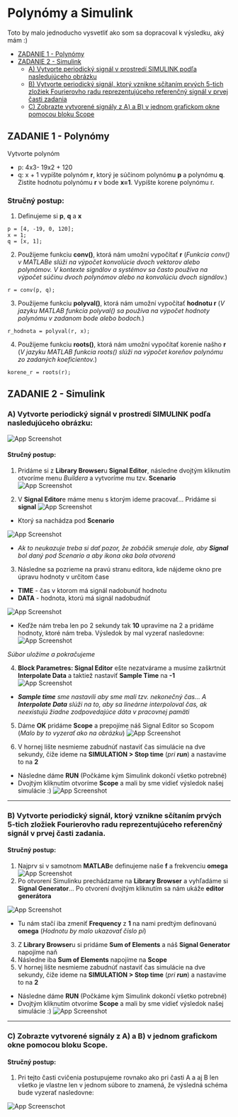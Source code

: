 
# **Polynómy a Simulink**
Toto by malo jednoducho vysvetliť ako som sa dopracoval k výsledku, aký mám :)
- [ZADANIE 1 - Polynómy](#zadanie-1---polynómy)
- [ZADANIE 2 - Simulink](#zadanie-2---simulink)
    - [A) Vytvorte periodický signál v prostredí SIMULINK podľa nasledujúceho obrázku](#a-vytvorte-periodický-signál-v-prostredí-simulink-podľa-nasledujúceho-obrázku)
    - [B) Vytvorte periodický signál, ktorý vznikne sčítaním prvých 5-tich zložiek Fourierovho radu reprezentujúceho referenčný signál v prvej časti zadania](#b-vytvorte-periodický-signál-ktorý-vznikne-sčítaním-prvých-5-tich-zložiek-fourierovho-radu-reprezentujúceho-referenčný-signál-v-prvej-časti-zadania)
    - [C) Zobrazte vytvorené signály z A) a B) v jednom grafickom okne pomocou bloku Scope](c-zobrazte-vytvorené-signály-z-a-a-b-v-jednom-grafickom-okne-pomocou-bloku-scope)
## ZADANIE 1 - Polynómy
Vytvorte polynóm 
- p: 4x3- 19x2 + 120
- q: x + 1
vypíšte polynóm **r**, ktorý je súčinom polynómu **p** a polynómu
**q**. 
Zistite hodnotu polynómu **r** v bode **x=1**. 
Vypíšte korene polynómu r.


### Stručný postup:
1. Definujeme si **p**, **q** a **x**
```
p = [4, -19, 0, 120];
x = 1;
q = [x, 1];
```
2. Použijeme funkciu **conv()**, ktorá nám umožní vypočítať **r** (*Funkcia conv() v MATLABe slúži na výpočet konvolúcie dvoch vektorov alebo polynómov. V kontexte signálov a systémov sa často používa na výpočet súčinu dvoch polynómov alebo na konvolúciu dvoch signálov.*)
```
r = conv(p, q);
```
3. Použijeme funkciu **polyval()**, ktorá nám umožní vypočítať **hodnotu r** (*V jazyku MATLAB funkcia polyval() sa používa na výpočet hodnoty polynómu v zadanom bode alebo bodoch.*)
```
r_hodnota = polyval(r, x);
```
4. Použijeme funkciu **roots()**, ktorá nám umožní vypočítať korenie našho **r** (*V jazyku MATLAB funkcia roots() slúži na výpočet koreňov polynómu zo zadaných koeficientov.*)
```
korene_r = roots(r);
```






## ZADANIE 2 - Simulink
### A) Vytvorte periodický signál v prostredí SIMULINK podľa nasledujúceho obrázku:
![App Screenshot](https://github.com/Gymoblig/Matlab/blob/main/img/1.png)
#### Stručný postup:
1. Pridáme si z **Library Browser**u **Signal Editor**, následne dvojtým kliknutím otvoríme menu *Buildera* a vytvoríme mu tzv. **Scenario**
![App Screenshot](https://github.com/Gymoblig/Matlab/blob/main/img/2.png)

2. V **Signal Editor**e máme menu s ktorým ideme pracovať... Pridáme si **signal**
![App Screenshot](https://github.com/Gymoblig/Matlab/blob/main/img/3.png)
- Ktorý sa nachádza pod **Scenario**

![App Screenshot](https://github.com/Gymoblig/Matlab/blob/main/img/4.png)
- *Ak to neukazuje treba si dať pozor, že zobáčik smeruje dole, aby **Signal** bol daný pod Scenario a aby ikona oka bola otvorená*

3. Následne sa pozrieme na pravú stranu editora, kde nájdeme okno pre úpravu hodnoty v určitom čase 
 - **TIME** - čas v ktorom má signál nadobunúť hodnotu
 - **DATA** - hodnota, ktorú má signál nadobudnúť

![App Screenshot](https://github.com/Gymoblig/Matlab/blob/main/img/5.png)
- Keďže nám treba len po 2 sekundy tak **10** upravíme na 2 a pridáme hodnoty, ktoré nám treba. Výsledok by mal vyzerať nasledovne:
![App Screenshot](https://github.com/Gymoblig/Matlab/blob/main/img/6.png)

*Súbor uložíme a pokračujeme*

4. **Block Parametres: Signal Editor** ešte nezatvárame a musíme zaškrtnút **Interpolate Data** a taktiež nastaviť **Sample Time** na **-1**
![App Screenshot](https://github.com/Gymoblig/Matlab/blob/main/img/7.png)
 - ***Sample time** sme nastavili aby sme mali tzv. nekonečný čas... A **Interpolate Data** slúži na to, aby sa lineárne interpoloval čas, ak neexistujú žiadne zodpovedajúce dáta v pracovnej pamäti*

5. Dáme **OK** pridáme **Scope** a prepojíme náš Signal Editor so Scopom (*Malo by to vyzerať ako na obrázku*)
![App Screenshot](https://github.com/Gymoblig/Matlab/blob/main/img/8.png)

6. V hornej lište nesmieme zabudnúť nastaviť čas simulácie na dve sekundy, čiže ideme na **SIMULATION > Stop time** (*pri **run***) a nastavíme to na **2**
- Následne dáme **RUN** (Počkáme kým Simulink dokončí všetko potrebné)
- Dvojtým kliknutím otvoríme **Scope** a mali by sme vidieť výsledok našej simulácie :)
![App Screenshot](https://github.com/Gymoblig/Matlab/blob/main/img/9.png)



---
### B) Vytvorte periodický signál, ktorý vznikne sčítaním prvých 5-tich zložiek Fourierovho radu reprezentujúceho referenčný signál v prvej časti zadania.

#### Stručný postup:
1. Najprv si v samotnom **MATLAB**e definujeme naše **f** a frekvenciu **omega**
![App Screenshot](https://github.com/Gymoblig/Matlab/blob/main/img/10.png)
2. Po otvorení Simulinku prechádzame na **Library Browser** a vyhľadáme si **Signal Generator**... Po otvorení dvojtým kliknutím sa nám ukáže **editor generátora**

![App Screenshot](https://github.com/Gymoblig/Matlab/blob/main/img/11.png)
- Tu nám stačí iba zmeniť **Frequency** z **1** na nami predtým definovanú **omega** (*Hodnotu by malo ukazovať číslo pi*)
3. Z **Library Browser**u si pridáme **Sum of Elements** a náš **Signal Generator** napojíme naň
4. Následne iba **Sum of Elements** napojíme na **Scope**
5. V hornej lište nesmieme zabudnúť nastaviť čas simulácie na dve sekundy, čiže ideme na **SIMULATION > Stop time** (*pri **run***) a nastavíme to na **2**
- Následne dáme **RUN** (Počkáme kým Simulink dokončí všetko potrebné)
- Dvojtým kliknutím otvoríme **Scope** a mali by sme vidieť výsledok našej simulácie :)
![App Screenshot](https://github.com/Gymoblig/Matlab/blob/main/img/12.png)

---
### C) Zobrazte vytvorené signály z A) a B) v jednom grafickom okne pomocou bloku Scope.

#### Stručný postup:
1. Pri tejto časti cvičenia postupujeme rovnako ako pri časti A a aj B len všetko je vlastne len v jednom súbore to znamená, že výsledná schéma bude vyzerať nasledovne:

![App Screenschot](https://github.com/Gymoblig/Matlab/blob/main/img/13.png)
